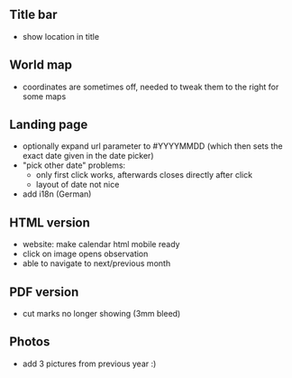 ## Title bar
+ show location in title

## World map
+ coordinates are sometimes off, needed to tweak them to the right for some maps

## Landing page
+ optionally expand url parameter to #YYYYMMDD (which then sets the exact date given in the date picker)
+ "pick other date" problems:
  + only first click works, afterwards closes directly after click
  + layout of date not nice
+ add i18n (German)

## HTML version
+ website: make calendar html mobile ready
+ click on image opens observation
+ able to navigate to next/previous month

## PDF version
+ cut marks no longer showing (3mm bleed)

## Photos
+ add 3 pictures from previous year :)